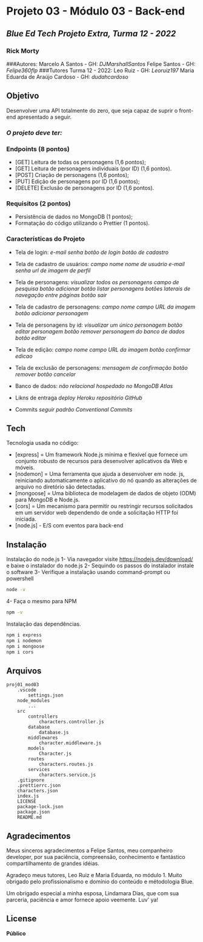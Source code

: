 # Projeto 03 - Módulo 03 - Back-end
## _Blue Ed Tech Projeto Extra, Turma 12 - 2022_
### Rick Morty 

###Autores: 
Marcelo A Santos - GH: _DJMarshallSantos_
Felipe Santos - GH: _Felipe360flp_
###Tutores Turma 12 - 2022:
Leo Ruiz - GH: _Leoruiz197_
Maria Eduarda de Araújo Cardoso - GH: _dudahcardoso_

## Objetivo

Desenvolver uma API totalmente do zero, que seja capaz de suprir o front-end apresentado a seguir.

### _O projeto deve ter:_

### Endpoints (8 pontos)

- [GET] Leitura de todas os personagens (1,6 pontos);
- [GET] Leitura de personagens individuais (por ID) (1,6 pontos).
- [POST] Criação de personagens (1,6 pontos);
- [PUT] Edição de personagens por ID (1,6 pontos);
- [DELETE] Exclusão de personagens por ID (1,6 pontos).

### Requisitos (2 pontos)

- Persistência de dados no MongoDB (1 pontos);
- Formatação do código utilizando o Prettier (1 pontos).

### Características do Projeto

- Tela de login:
    _e-mail_ 
    _senha_ 
    _botão de login_
    _botão de cadastro_

- Tela de cadastro de usuários:
    _campo nome_
    _nome de usuário_ 
    _e-mail_
    _senha_
    _url de imagem de perfil_

- Tela de personagens:
    _visualizar todos os personagens_
    _campo de pesquisa_
    _botão adicionar_
    _botão listar personagens_ 
    _botões laterais de navegação entre páginas_
    _botão sair_

- Tela de cadastro de personagens: 
    _campo nome_
    _campo URL da imagem_
    _botão adicionar personagem_

- Tela de personagens by id:
    _visualizar um único personagem_ 
    _botão editar personagem_
    _botão remover personagem do banco de dados_
    _botão editar_

- Tela de edição:
    _campo nome_
    _campo URL da imagem_
    _botão confirmar edicao_

- Tela de exclusão de personagens:
    _mensagem de confirmação_
    _botão remover_
    _botão cancelar_

- Banco de dados:
    _não relacional_
    _hospedado no MongoDB Atlas_

- Likns de entraga 
    _deploy Heroku_
    _repositório GitHub_

- Commits
    _seguir padrão Conventional Commits_


## Tech

Tecnologia usada no código:

- [express] = Um framework Node.js mínima e flexível que fornece um conjunto robusto de recursos para desenvolver aplicativos da Web e móveis.
- [nodemon] = Uma ferramenta que ajuda a desenvolver em node. js, reiniciando automaticamente o aplicativo do nó quando as alterações de arquivo no diretório são detectadas.
- [mongoose] = Uma biblioteca de modelagem de dados de objeto (ODM) para MongoDB e Node.js.
- [cors] = Um mecanismo para permitir ou restringir recursos solicitados em um servidor web dependendo de onde a solicitação HTTP foi iniciada.
- [node.js] - E/S com eventos para back-end

## Instalação

Instalação do node.js
1- Via navegador visite https://nodejs.dev/download/ e baixe o instalador do node.js
2- Sequindo os passos do instalador instale o software
3- Verifique a instalação usando command-prompt ou powershell

```sh
node -v
```

4- Faça o mesmo para NPM

```sh
npm -v
```

Instalação das dependências.

```sh
npm i express
npm i nodemon
npm i mongoose
npm i cors
```

## Arquivos

```
proj01_mod03
    .vscode
        settings.json
    node_modules
        ...
    src
        controllers
            characters.controller.js
        database
            database.js
        middlewares
            character.middleware.js
        models
            Character.js
        routes
            characters.routes.js
        services
            characters.service.js
    .gitignore
    .prettierrc.json
    characters.json
    index.js
    LICENSE
    package-lock.json
    package.json
    README.md
```

## Agradecimentos
Meus sinceros agradecimentos a Felipe Santos, meu companheiro developer, por sua 
paciência, compreensão, conhecimento e fantástico compartilhamento de grandes idéias.

Agradeço meus tutores, Leo Ruiz e Maria Eduarda, no módulo 1.
Muito obrigado pelo profissionalismo e domínio do conteúdo e métodologia Blue.

Um obrigado especial a minha esposa, Lindamara Dias, que com sua parceria, paciência
e amor fornece apoio veemente. Luv' ya!

## License
**Público**
